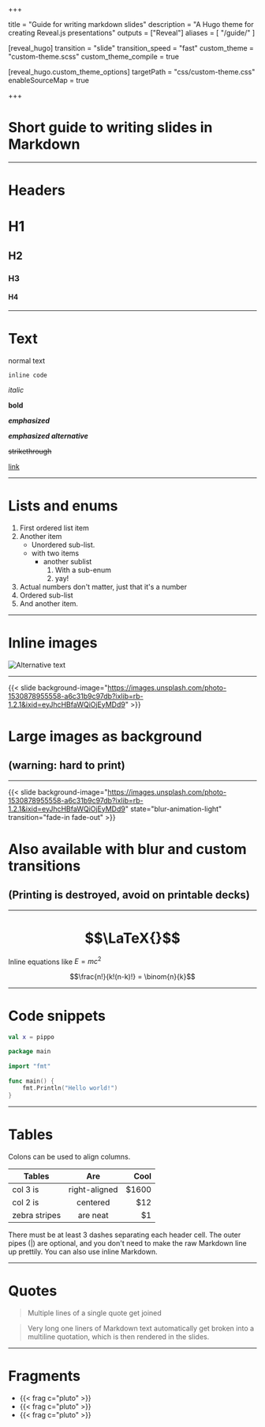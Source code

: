  
+++

title = "Guide for writing markdown slides"
description = "A Hugo theme for creating Reveal.js presentations"
outputs = ["Reveal"]
aliases = [
    "/guide/"
]

[reveal_hugo]
transition = "slide"
transition_speed = "fast"
custom_theme = "custom-theme.scss"
custom_theme_compile = true

[reveal_hugo.custom_theme_options]
targetPath = "css/custom-theme.css"
enableSourceMap = true

+++

# Short guide to writing slides in Markdown

---

# Headers

# H1
## H2
### H3
#### H4

---

# Text

normal text

`inline code`

*italic*

**bold**

**_emphasized_**

*__emphasized alternative__*

~~strikethrough~~

[link](http://www.google.com)

---

# Lists and enums

1. First ordered list item
1. Another item
    * Unordered sub-list.
    * with two items
        * another sublist
            1. With a sub-enum
            1. yay!
1. Actual numbers don't matter, just that it's a number
  1. Ordered sub-list
1. And another item.

---

# Inline images

![Alternative text](https://images.unsplash.com/photo-1530878955558-a6c31b9c97db?ixlib=rb-1.2.1&ixid=eyJhcHBfaWQiOjEyMDd9)

---

{{< slide background-image="https://images.unsplash.com/photo-1530878955558-a6c31b9c97db?ixlib=rb-1.2.1&ixid=eyJhcHBfaWQiOjEyMDd9" >}}

# Large images as background
## (warning: hard to print)

---

{{< slide background-image="https://images.unsplash.com/photo-1530878955558-a6c31b9c97db?ixlib=rb-1.2.1&ixid=eyJhcHBfaWQiOjEyMDd9" state="blur-animation-light"  transition="fade-in fade-out" >}}

# Also available with blur and custom transitions
## (Printing is destroyed, avoid on printable decks)

---

# $$\LaTeX{}$$


Inline equations like $E=mc^2$

$$\frac{n!}{k!(n-k)!} = \binom{n}{k}$$  

---

# Code snippets


```kotlin
val x = pippo
```

```go
package main
 
import "fmt"
 
func main() {
    fmt.Println("Hello world!")
}
```

---

# Tables

Colons can be used to align columns.

| Tables        | Are           | Cool  |
| ------------- |:-------------:| -----:|
| col 3 is      | right-aligned | $1600 |
| col 2 is      | centered      |   $12 |
| zebra stripes | are neat      |    $1 |

There must be at least 3 dashes separating each header cell.
The outer pipes (|) are optional, and you don't need to make the 
raw Markdown line up prettily. You can also use inline Markdown.

---

# Quotes

> Multiple
> lines
> of
> a
> single
> quote
> get
> joined

> Very long one liners of Markdown text automatically get broken into a multiline quotation, which is then rendered in the slides.

---

# Fragments

* {{< frag c="pluto" >}}
* {{< frag c="pluto" >}}
* {{< frag c="pluto" >}}
